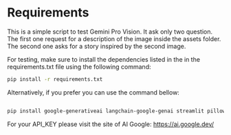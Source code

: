 # Requirements

This is a simple script to test Gemini Pro Vision. It ask only two question. The first one request for a description of the image inside the assets folder. The second one asks for a story inspired by the second image. 

For testing, make sure to install the dependencies listed in the  in the requirements.txt file using the following command:

```sh
pip install -r requirements.txt

```

Alternatively, if you prefer you can use the command bellow:

```sh 

pip install google-generativeai langchain-google-genai streamlit pillow

```
For your API_KEY please visit the site of AI Google: https://ai.google.dev/

